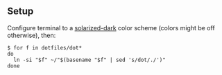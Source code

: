 ## Setup

Configure terminal to a [solarized-dark](http://ethanschoonover.com/solarized) color scheme
(colors might be off otherwise), then:
```
$ for f in dotfiles/dot*
do
  ln -si "$f" ~/"$(basename "$f" | sed 's/dot/./')"
done
```
